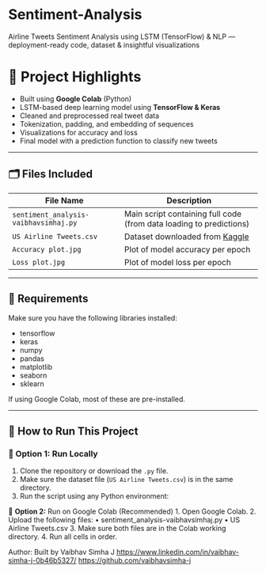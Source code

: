 # Sentiment-Analysis
Airline Tweets Sentiment Analysis using LSTM (TensorFlow) &amp; NLP — deployment-ready code, dataset &amp; insightful visualizations
# 📌 Project Highlights

- Built using **Google Colab** (Python)
- LSTM-based deep learning model using **TensorFlow & Keras**
- Cleaned and preprocessed real tweet data
- Tokenization, padding, and embedding of sequences
- Visualizations for accuracy and loss
- Final model with a prediction function to classify new tweets

---

## 🗂 Files Included

| File Name                    | Description                                  |
|-----------------------------|----------------------------------------------|
| `sentiment_analysis-vaibhavsimhaj.py` | Main script containing full code (from data loading to predictions) |
| `US Airline Tweets.csv`     | Dataset downloaded from [Kaggle](https://www.kaggle.com/datasets/crowdflower/twitter-airline-sentiment) |
| `Accuracy plot.jpg`         | Plot of model accuracy per epoch             |
| `Loss plot.jpg`             | Plot of model loss per epoch                 |

---

## 🔧 Requirements

Make sure you have the following libraries installed:
- tensorflow
- keras
- numpy
- pandas
- matplotlib
- seaborn
- sklearn

If using Google Colab, most of these are pre-installed.

---

## 🚀 How to Run This Project

### 📍 Option 1: Run Locally
1. Clone the repository or download the `.py` file.
2. Make sure the dataset file (`US Airline Tweets.csv`) is in the same directory.
3. Run the script using any Python environment:

📍 **Option 2:** Run on Google Colab (Recommended)
	1.	Open Google Colab.
	2.	Upload the following files:
	•	sentiment_analysis-vaibhavsimhaj.py
	•	US Airline Tweets.csv
	3.	Make sure both files are in the Colab working directory.
	4.	Run all cells in order.

Author:
Built by Vaibhav Simha J
https://www.linkedin.com/in/vaibhav-simha-j-0b46b5327/
https://github.com/vaibhavsimha-j
